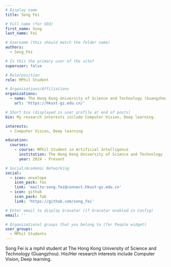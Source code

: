 ```yaml
---
# Display name
title: Song Fei

# Full name (for SEO)
first_name: Song
last_name: Fei

# Username (this should match the folder name)
authors:
  - Song_Fei

# Is this the primary user of the site?
superuser: false

# Role/position
role: MPhil Student

# Organizations/Affiliations
organizations:
  - name: The Hong Kong University of Science and Technology (Guangzhou)
    url: 'https://hkust-gz.edu.cn/'

# Short bio (displayed in user profile at end of posts)
bio: My research interests include Computer Vision, Deep learning.

interests:
  - Computer Vision, Deep learning

education:
  courses:
    - course: MPhil Student in Artificial Intelligence
      institution: The Hong Kong University of Science and Technology (Guangzhou)
      year: 2024 - Present

# Social/Academic Networking
social:
  - icon: envelope
    icon_pack: fas
    link: 'mailto:song.fei@connect.hkust-gz.edu.cn'
  - icon: github
    icon_pack: fab
    link: 'https://github.com/song_fei'

# Enter email to display Gravatar (if Gravatar enabled in Config)
email: ''

# Organizational groups that you belong to (for People widget)
user_groups:
  - MPhil Students
---
```


Song Fei is a mphil student at The Hong Kong University of Science and Technology (Guangzhou). His/Her research interests include Computer Vision, Deep learning.

